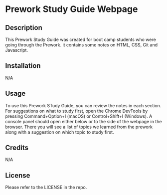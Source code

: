 # Prework Study Guide Webpage

## Description

This Prework Study Guide was created for boot camp students who were going through the Prework. it contains some notes on HTML, CSS, Git and Javascript.

## Installation

N/A

## Usage 

To use this Prework STudy Guide, you can review the notes in each section. For suggestions on what to study first, open the Chrome DevTools by pressing Command+Option+I (macOS) or Control+Shift+I (Windows). A console panel should open either below or to the side of the webpage in the browser. There you will see a list of topics we learned from the prework along with a suggestion on which topic to study first.

## Credits

N/A

## License

Please refer to the LICENSE in the repo.